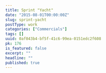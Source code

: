 ```yaml
---
title: Sprint "Yacht"
date: "2015-08-01T00:00:00Z"
slug: sprint-yacht
postType: work
categories: ["Commercials"]
tags: []
uuid: 0af043b4-bf5f-41c6-99ea-0151edc2f608
pk: 176
is_featured: false
excerpt: ""
headline: ""
published: true
---
```

